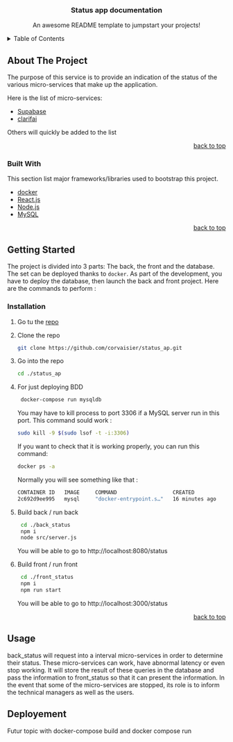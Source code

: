 <div id="top"></div>

<!-- PROJECT status  -->
<br />
<div align="center">

  <h3 align="center">Status app documentation</h3>

  <p align="center">
    An awesome README template to jumpstart your projects!
  </p>
</div>

<!-- TABLE OF CONTENTS -->
<details>
  <summary>Table of Contents</summary>
  <ol>
    <li>
      <a href="#about-the-project">About The Project</a>
      <ul>
        <li><a href="#built-with">Built With</a></li>
      </ul>
    </li>
    <li>
      <a href="#getting-started">Getting Started</a>
      <ul>
        <li><a href="#prerequisites">Prerequisites</a></li>
        <li><a href="#installation">Installation</a></li>
      </ul>
    </li>
    <li><a href="#usage">Usage</a></li>
    <li><a href="#deployement">Deployement</a></li>
  </ol>
</details>

<!-- ABOUT THE PROJECT -->

## About The Project

The purpose of this service is to provide an indication of the status of the various micro-services that make up the application.

Here is the list of micro-services:

- [Supabase](https://supabase.io/)
- [clarifai](https://www.clarifai.com/)

Others will quickly be added to the list

<p align="right"><a href="#top">back to top</a></p>

### Built With

This section list major frameworks/libraries used to bootstrap this project.

- [docker](https://www.docker.com/)
- [React.js](https://reactjs.org/)
- [Node.js](https://nodejs.org/)
- [MySQL](https://www.mysql.com/)

<p align="right"><a href="#top">back to top</a></p>

<!-- GETTING STARTED -->

## Getting Started

The project is divided into 3 parts: The back, the front and the database.
The set can be deployed thanks to `docker`.
As part of the development, you have to deploy the database, then launch the back and front project.
Here are the commands to perform :

<!-- Installation -->

### Installation

1. Go tu the [repo](https://github.com/corvaisier/status_ap)

2. Clone the repo
   ```sh
   git clone https://github.com/corvaisier/status_ap.git
   ```

3. Go into the repo
   ```sh
   cd ./status_ap
   ```

4. For just deploying BDD
   ```sh
    docker-compose run mysqldb
   ```
   You may have to kill process to port 3306 if a MySQL server run in this port. This command sould work : 
   ```sh
   sudo kill -9 $(sudo lsof -t -i:3306)
   ```   
   If you want to check that it is working properly, you can run this command:
   ```sh
   docker ps -a
   ```
   Normally you will see something like that : 
   ```sh
   CONTAINER ID   IMAGE     COMMAND                  CREATED          STATUS          PORTS                 NAMES
   2c692d9ee995   mysql     "docker-entrypoint.s…"   16 minutes ago   Up 1 minutes   3306/tcp, 33060/tcp   status_app_mysqldb_run_73cc1b047946
   ```

5. Build back / run back
   ```sh
    cd ./back_status
    npm i
    node src/server.js
   ```
   You will be able to go to http://localhost:8080/status

6. Build front / run front
   ```sh
    cd ./front_status
    npm i
    npm run start
   ```

   You will be able to go to http://localhost:3000/status

   <p align="right"><a href="#top">back to top</a></p>

<!-- USAGE EXAMPLES -->

## Usage

back_status will request into a interval micro-services in order to determine their status. 
These micro-services can work, have abnormal latency or even stop working.
It will store the result of these queries in the database and pass the information to front_status so that it can present the information.
In the event that some of the micro-services are stopped, its role is to inform the technical managers as well as the users.

<!-- Deployement -->

## Deployement

Futur topic with docker-compose build and docker compose run